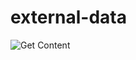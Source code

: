 # external-data


![Get Content](https://github.com/ehom/external-data/workflows/Get%20Content/badge.svg)
